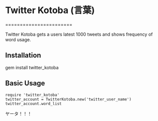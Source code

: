 # Twitter Kotoba (言葉)
=======================

Twitter Kotoba gets a users latest 1000 tweets and shows frequency of word usage.

Installation
-------------

gem install twitter_kotoba

Basic Usage
------------

    require 'twitter_kotoba'
    twitter_account = TwitterKotoba.new('twitter_user_name')
    twitter_account.word_list

ヤータ！！！

